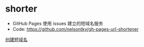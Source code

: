 # shorter

- GitHub Pages 使用 issues 建立的短域名服务
- Code: https://github.com/nelsontky/gh-pages-url-shortener

[创建短域名](https://github.com/AshinWang/shorter/issues)




